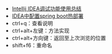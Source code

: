 - [Intellij IDEA调试功能使用总结](http://www.cnblogs.com/Bowu/p/4026117.html)
- [IDEA中配置spring boot热部署](http://blog.csdn.net/my_chen_suo_zhang/article/details/69396808)
- ctrl+q：查看说明
- ctrl+alt+左键：方法实现
- ctrl+alt+方向键：返回至上次浏览的位置
- shift+f6：重命名
